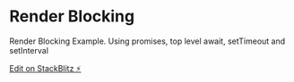 # Render Blocking

Render Blocking Example. Using promises, top level await, setTimeout and setInterval

[Edit on StackBlitz ⚡️](https://stackblitz.com/edit/render-blocking)